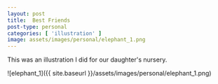 ```yaml
---
layout: post
title:  Best Friends
post-type: personal
categories: [ 'illustration' ]
image: assets/images/personal/elephant_1.png
---
```


This was an illustration I did for our daughter's nursery.

![elephant_1]({{ site.baseurl }}/assets/images/personal/elephant_1.png)
